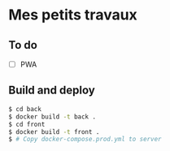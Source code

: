 # Mes petits travaux

## To do

- [ ] PWA

## Build and deploy

```sh
$ cd back
$ docker build -t back .
$ cd front
$ docker build -t front .
$ # Copy docker-compose.prod.yml to server
```
